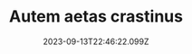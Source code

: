 ---
title: "Autem aetas crastinus"
date: 2023-09-13T22:46:22.099Z
permalink: "/autem-aetas-crastinus/"
---